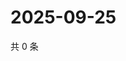 # 2025-09-25

共 0 条

<!-- BEGIN ZHIHUQUESTIONS -->
<!-- 最后更新时间 Thu Sep 25 2025 04:12:38 GMT+0800 (China Standard Time) -->

<!-- END ZHIHUQUESTIONS -->

